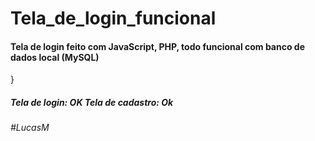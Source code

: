 <h1>Tela_de_login_funcional </h1>

<h4> Tela de login feito com JavaScript, PHP, todo funcional com banco de dados local (MySQL) </h4>}

<h5> Tela de login: OK 
  Tela de cadastro: Ok </h5> 




<h6> #LucasM </h6>
